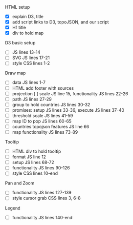 HTML setup
- [x] explain D3, title
- [x] add script links to D3, topoJSON, and our script
- [x] H1 title
- [x] div to hold map

D3 basic setup
- [ ] JS lines 13-14
- [ ] SVG JS lines 17-21
- [ ] style CSS lines 1-2

Draw map
- [ ] data JS lines 1-7
- [ ] HTML add footer with sources
- [ ] projection [ ] scale JS line 15, functionality JS lines 22-26
- [ ] path JS lines 27-29
- [ ] group to hold countries JS lines 30-32
- [ ] promises: setup JS lines 33-36, execute JS lines 37-40
- [ ] threshold scale JS lines 41-59
- [ ] map ID to pop JS lines 60-65
- [ ] countries topojson features JS line 66
- [ ] map functionality JS lines 73-89

Tooltip
- [ ] HTML div to hold tooltip
- [ ] format JS line 12
- [ ] setup JS lines 68-72
- [ ] functionality JS lines 90-126
- [ ] style CSS lines 10-end

Pan and Zoom
- [ ] functionality JS lines 127-139
- [ ] style cursor grab CSS lines 3, 6-8

Legend
- [ ] functionality JS lines 140-end
